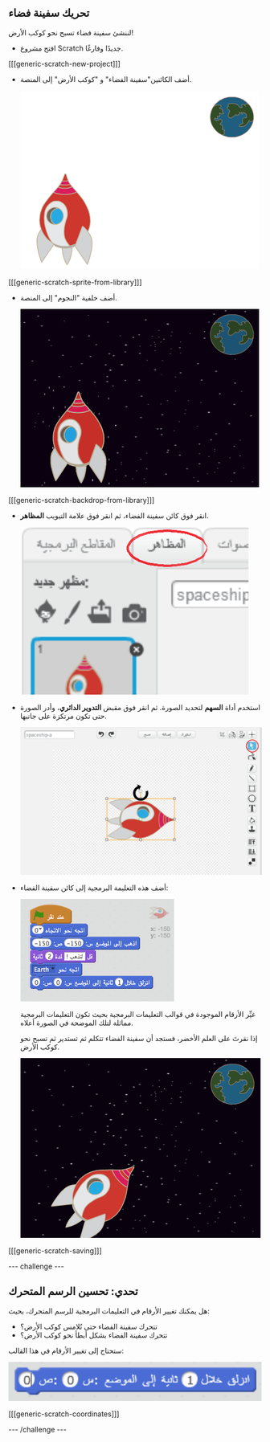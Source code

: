 ## تحريك سفينة فضاء

لننشئ سفينة فضاء تسبح نحو كوكب الأرض!

+ افتح مشروع Scratch جديدًا وفارغًا.

[[[generic-scratch-new-project]]]

+ أضف الكائنين"سفينة الفضاء" و "كوكب الأرض" إلى المنصة.
    
    ![الكائنين سفينة الفضاء و كوكب الأرض](images/space-sprites.png)

[[[generic-scratch-sprite-from-library]]]

+ أضف خلفية "النجوم" إلى المنصة.
    
    ![خلفية الفضاء](images/space-backdrop.png)

[[[generic-scratch-backdrop-from-library]]]

+ انقر فوق كائن سفينة الفضاء، ثم انقر فوق علامة التبويب **المظاهر**.
    
    ![مظهر الكائن](images/space-costume.png)

+ استخدم أداة **السهم** لتحديد الصورة. ثم انقر فوق مقبض **التدوير الدائري**، وأدر الصورة حتى تكون مرتكزة على جانبها.
    
    ![تدوير المظهر](images/space-rotate.png)

+ أضف هذه التعليمة البرمجية إلى كائن سفينة الفضاء:
    
    ![التعليمات البرمجية لسفينة الفضائية](images/space-animate.png)
    
    غيِّر الأرقام الموجودة في قوالب التعليمات البرمجية بحيث تكون التعليمات البرمجية مماثلة لتلك الموضحة في الصورة أعلاه.
    
    إذا نقرتَ على العلم الأخضر، فستجد أن سفينة الفضاء تتكلم ثم تستدير ثم تسبح نحو كوكب الأرض.
    
    ![اختبار تحرك سفينة الفضاء](images/space-animate-stage.png)

[[[generic-scratch-saving]]]

--- challenge ---

## تحدي: تحسين الرسم المتحرك

هل يمكنك تغيير الأرقام في التعليمات البرمجية للرسم المتحرك، بحيث:

+ تتحرك سفينة الفضاء حتى تُلامس كوكب الأرض؟
+ تتحرك سفينة الفضاء بشكل أبطأ نحو كوكب الأرض؟

ستحتاج إلى تغيير الأرقام في هذا القالب:

![منع الإنزلاق](images/space-glide.png)

[[[generic-scratch-coordinates]]]

--- /challenge ---